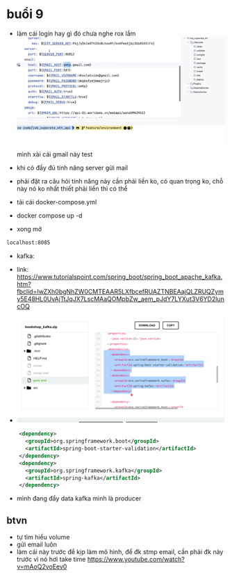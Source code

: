 # buổi 9
- làm cái login hay gì đó chưa nghe rox lắm
![alt text](image.png)
mình xài cái gmail này test 
- khi có đầy đủ tính năng server gửi mail 

- phải đặt ra câu hỏi tính năng này cần phải liền ko, có quan trọng ko, chỗ này nó ko nhất thiết phải liền thì có thể 

- tải cái docker-compose.yml
- docker compose up -d
- xong mở 
```cmd
localhost:8085
```
- kafka:
- link: https://www.tutorialspoint.com/spring_boot/spring_boot_apache_kafka.htm?fbclid=IwZXh0bgNhZW0CMTEAAR5LXfbcefRUAZTNBEAajQLZRUQZymy5E48HL0UvAjTtJqJX7LscMAaQOMpbZw_aem_pJdY7LYXut3V6YD2luncOQ

- ![alt text](image-1.png)
```xml
    <dependency>
      <groupId>org.springframework.boot</groupId>
      <artifactId>spring-boot-starter-validation</artifactId>
    </dependency>
    <dependency>
      <groupId>org.springframework.kafka</groupId>
      <artifactId>spring-kafka</artifactId>
    </dependency>
```
- mình đang đẩy data kafka mình là producer


## btvn
- tự tìm hiểu volume
- gửi email luôn
- làm cái này trước để kịp làm mô hình, để đk stmp email, cần phải đk này trước vì nó hơi take time
https://www.youtube.com/watch?v=mAoQ2voEev0